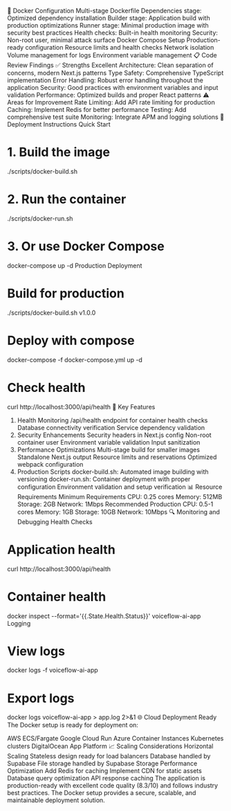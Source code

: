 🐳 Docker Configuration
Multi-stage Dockerfile
Dependencies stage: Optimized dependency installation
Builder stage: Application build with production optimizations
Runner stage: Minimal production image with security best practices
Health checks: Built-in health monitoring
Security: Non-root user, minimal attack surface
Docker Compose Setup
Production-ready configuration
Resource limits and health checks
Network isolation
Volume management for logs
Environment variable management
📋 Code Review Findings
✅ Strengths
Excellent Architecture: Clean separation of concerns, modern Next.js patterns
Type Safety: Comprehensive TypeScript implementation
Error Handling: Robust error handling throughout the application
Security: Good practices with environment variables and input validation
Performance: Optimized builds and proper React patterns
⚠️ Areas for Improvement
Rate Limiting: Add API rate limiting for production
Caching: Implement Redis for better performance
Testing: Add comprehensive test suite
Monitoring: Integrate APM and logging solutions
🚀 Deployment Instructions
Quick Start

# 1. Build the image
./scripts/docker-build.sh

# 2. Run the container
./scripts/docker-run.sh

# 3. Or use Docker Compose
docker-compose up -d
Production Deployment

# Build for production
./scripts/docker-build.sh v1.0.0

# Deploy with compose
docker-compose -f docker-compose.yml up -d

# Check health
curl http://localhost:3000/api/health
🔧 Key Features
1. Health Monitoring
/api/health endpoint for container health checks
Database connectivity verification
Service dependency validation
2. Security Enhancements
Security headers in Next.js config
Non-root container user
Environment variable validation
Input sanitization
3. Performance Optimizations
Multi-stage build for smaller images
Standalone Next.js output
Resource limits and reservations
Optimized webpack configuration
4. Production Scripts
docker-build.sh: Automated image building with versioning
docker-run.sh: Container deployment with proper configuration
Environment validation and setup verification
📊 Resource Requirements
Minimum Requirements
CPU: 0.25 cores
Memory: 512MB
Storage: 2GB
Network: 1Mbps
Recommended Production
CPU: 0.5-1 cores
Memory: 1GB
Storage: 10GB
Network: 10Mbps
🔍 Monitoring and Debugging
Health Checks

# Application health
curl http://localhost:3000/api/health

# Container health
docker inspect --format='{{.State.Health.Status}}' voiceflow-ai-app
Logging

# View logs
docker logs -f voiceflow-ai-app

# Export logs
docker logs voiceflow-ai-app > app.log 2>&1
🌐 Cloud Deployment Ready
The Docker setup is ready for deployment on:

AWS ECS/Fargate
Google Cloud Run
Azure Container Instances
Kubernetes clusters
DigitalOcean App Platform
📈 Scaling Considerations
Horizontal Scaling
Stateless design ready for load balancers
Database handled by Supabase
File storage handled by Supabase Storage
Performance Optimization
Add Redis for caching
Implement CDN for static assets
Database query optimization
API response caching
The application is production-ready with excellent code quality (8.3/10) and follows industry best practices. The Docker setup provides a secure, scalable, and maintainable deployment solution.

